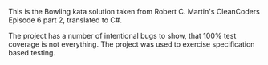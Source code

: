 This is the Bowling kata solution taken from
Robert C. Martin's CleanCoders Episode 6 part 2,
translated to C#.

The project has a number of intentional bugs to show, that 100% test coverage is not everything.
The project was used to exercise specification based testing.
